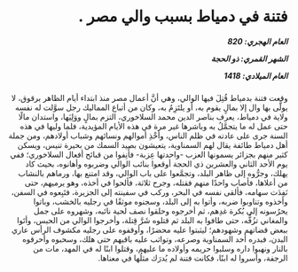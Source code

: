 <h1 dir="rtl">فتنة في دمياط بسبب والي مصر .</h1>

<h5 dir="rtl">العام الهجري:  820

الشهر القمري: ذو الحجة

العام الميلادي: 1418</h5>

<p dir="rtl">وقعت فتنة بدمياط قُتِلَ فيها الوالي، وهي أنَّ أعمال مصر منذ ابتداء أيام الظاهر برقوق، لا يولَّى بها وال إلا بمالٍ يقوم به، أو يلتَزِمُ به، وكان من أتباع المماليك رجل سوَّلت له نفسه ولاية في دمياط، يعرف بناصر الدين محمد السلاخوري، التزم بمالٍ ووَلِيَها، واستدان مالًا حتى عمل له ما يتجمَّلُ به وباشرها غير مرة في هذه الأيام المؤيدية، فلما وليها في هذه السنة جرى على عادته في ظلم الناس، وأخْذِ أموالهم ونسائهم وشباب أولادهم، ومن جملة أهل دمياط طائفة يقال لهم السمناوية، يتعيشون بصيد السمك من بحيرة تنيس، ويسكن كثير منهم بجزائر يسمونها العزب -واحدتها عِزبة- فأَنِفوا من قبائح أفعال السلاخوري؛ ففي يوم الأحد الثاني والعشرين ذي الحجة أوقعوا بنائب الوالي وضربوه وأهانوه، بحيث كاد يهلك، وجرُّوه إلى ظاهر البلد، وتجمَّعوا على باب الوالي، وقد امتنع بها، ورماهم بالنشاب من أعلاها، فأصاب واحدًا منهم فقتله، وجرح ثلاثة، فألحوا في أخذه، وهو يرميهم، حتى نَفِدَت سهامه، فألقى نفسه في البحر، وركب في سفينته إلى الجزيرة، فتَبِعوه في السفن، وأخذوه وتناوبوا ضربه، وأتوا به إلى البلد، وسجنوه موثقًا في رجليه بالخشب، وباتوا يحرُسونه إلى بُكرة غدِهم، ثم أخرجوه وحلقوا نصف لحية نائبه، وشهروه على جمل والمغاني تزُفُّه، حتى طافوا به البلد ثم قتلوه شَرَّ قِتلة، وأخرجوا الوالي من الحبس، وأتَوا ببعض قضاتهم وشهودهم؛ ليثبتوا عليه محضرًا، وأوقفوه على رجليه مكشوف الرأس عاري البدن، فبدره أحد السمناوية وصرعه، وتواثب عليه باقيهم حتى هلك، وسحبوه وأحرقوه بالنار ونهبوا داره وسلبوا حريمه وأولاده ما عليهم، وقتلوا ابنًا له في المهد، مات من الرجفة، وأسروا له ابنًا، فكانت فتنة لم يُدرَك مثلُها في معناها.</p></br>
